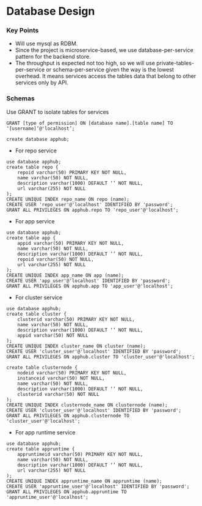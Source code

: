 # Database Design

### Key Points
* Will use mysql as RDBM.
* Since the project is microservice-based, we use database-per-service pattern for the backend store.
* The throughput is expected not too high, so we will use private-tables-per-service or schema-per-service given the way is the lowest overhead. It means services access the tables data that belong to other services only by API.

### Schemas
Use GRANT to isolate tables for services
```
GRANT [type of permission] ON [database name].[table name] TO ‘[username]’@'localhost’;
```

```
create database apphub;
```

* For repo service
```
use database apphub;
create table repo {
    repoid varchar(50) PRIMARY KEY NOT NULL,
    name varchar(50) NOT NULL,
    description varchar(1000) DEFAULT ‘’ NOT NULL,
    url varchar(255) NOT NULL
);
CREATE UNIQUE INDEX repo_name ON repo (name);
CREATE USER 'repo_user'@'localhost' IDENTIFIED BY 'password';
GRANT ALL PRIVILEGES ON apphub.repo TO 'repo_user'@'localhost';
```

* For app service
```
use database apphub;
create table app {
    appid varchar(50) PRIMARY KEY NOT NULL,
    name varchar(50) NOT NULL,
    description varchar(1000) DEFAULT ‘’ NOT NULL,
    repoid varchar(50) NOT NULL,
    url varchar(255) NOT NULL
);
CREATE UNIQUE INDEX app_name ON app (name);
CREATE USER 'app_user'@'localhost' IDENTIFIED BY 'password';
GRANT ALL PRIVILEGES ON apphub.app TO 'app_user'@'localhost';
```

* For cluster service
```
use database apphub;
create table cluster {
    clusterid varchar(50) PRIMARY KEY NOT NULL,
    name varchar(50) NOT NULL,
    description varchar(1000) DEFAULT ‘’ NOT NULL,
    appid varchar(50) NOT NULL
);
CREATE UNIQUE INDEX cluster_name ON cluster (name);
CREATE USER 'cluster_user'@'localhost' IDENTIFIED BY 'password';
GRANT ALL PRIVILEGES ON apphub.cluster TO 'cluster_user'@'localhost';
```
```
create table clusternode {
    nodeid varchar(50) PRIMARY KEY NOT NULL,
    instanceid varchar(50) NOT NULL,
    name varchar(50) NOT NULL,
    description varchar(1000) DEFAULT ‘’ NOT NULL,
    clusterid varchar(50) NOT NULL
);
CREATE UNIQUE INDEX clusternode_name ON clusternode (name);
CREATE USER 'cluster_user'@'localhost' IDENTIFIED BY 'password';
GRANT ALL PRIVILEGES ON apphub.clusternode TO 'cluster_user'@'localhost';
```

* For app runtime service
```
use database apphub;
create table appruntime {
    appruntimeid varchar(50) PRIMARY KEY NOT NULL,
    name varchar(50) NOT NULL,
    description varchar(1000) DEFAULT ‘’ NOT NULL,
    url varchar(255) NOT NULL
);
CREATE UNIQUE INDEX appruntime_name ON appruntime (name);
CREATE USER 'appruntime_user'@'localhost' IDENTIFIED BY 'password';
GRANT ALL PRIVILEGES ON apphub.appruntime TO 'appruntime_user'@'localhost';
```

